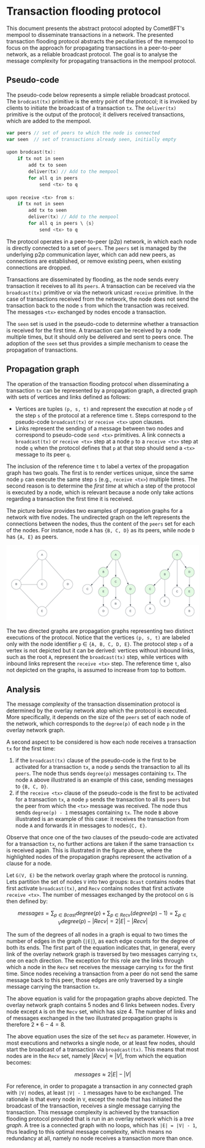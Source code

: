 # Transaction flooding protocol

This document presents the abstract protocol adopted by CometBFT's mempool to
disseminate transactions in a network.
The presented transaction flooding protocol abstracts the peculiarities of the
mempool to focus on the approach for propagating transactions in a peer-to-peer
network, as a reliable broadcast protocol.
The goal is to analyse the message complexity for propagating transactions in
the mempool protocol.

## Pseudo-code

The pseudo-code below represents a simple reliable broadcast protocol.
The `brodcast(tx)` primitive is the entry point of the protocol; it is invoked by
clients to initiate the broadcast of a transaction `tx`.
The `deliver(tx)` primitive is the output of the protocol; it delivers
received transactions, which are added to the mempool.

```go
var peers // set of peers to which the node is connected
var seen  // set of transactions already seen, initially empty

upon brodcast(tx):
    if tx not in seen
        add tx to seen
        deliver(tx) // Add to the mempool
        for all q in peers
            send <tx> to q

upon receive <tx> from s:
    if tx not in seen
        add tx to seen
        deliver(tx) // Add to the mempool
        for all q in peers \ {s}
            send <tx> to q
```

The protocol operates in a peer-to-peer (p2p) network, in which each node is
directly connected to a set of `peers`.
The `peers` set is managed by the underlying p2p communication layer, which can
add new peers, as connections are established, or remove existing peers, when
existing connections are dropped.

Transactions are disseminated by flooding, as the node sends every transaction
it receives to all its `peers`.
A transaction can be received via the `broadcast(tx)` primitive or via the
network unicast `receive` primitive.
In the case of transactions received from the network, the node does not send
the transaction back to the node `s` from which the transaction was received.
The messages `<tx>` exchanged by nodes encode a transaction.

The `seen` set is used in the pseudo-code to determine whether a transaction is
received for the first time.
A transaction can be received by a node multiple times, but it should only be
delivered and sent to peers once.
The adoption of the `seen` set thus provides a simple mechanism to cease the
propagation of transactions.

## Propagation graph

The operation of the transaction flooding protocol when disseminating a
transaction `tx` can be represented by a propagation graph,
a directed graph with sets of vertices and links defined as follows:

- Vertices are tuples `(p, s, t)` and represent the execution at node `p` of
  the step `s` of the protocol at a reference time `t`.
  Steps correspond to the pseudo-code `broadcast(tx)` or `receive <tx>` upon clauses.
- Links represent the sending of a message between two nodes and correspond to
  pseudo-code `send <tx>` primitives.
  A link connects a `broadcast(tx)` or `receive <tx>` step at a node `p` to a
  `receive <tx>` step at node `q` when the protocol defines that `p` at that
   step should send a `<tx>` message to its peer `q`.

The inclusion of the reference time `t` to label a vertex of the propagation
graph has two goals.
The first is to render vertices unique, since the same node `p` can execute
the same step `s` (e.g., `receive <tx>`) multiple times.
The second reason is to determine the _first time_ at which a step of the
protocol is executed by a node, which is relevant because a node only take
actions regarding a transaction the first time it is received.

The picture below provides two examples of propagation graphs for a network
with five nodes.
The undirected graph on the left represents the connections between the nodes,
thus the content of the `peers` set for each of the nodes.
For instance, node `A` has `{B, C, D}` as its peers,
while node `D` has `{A, E}` as peers.

![Propagation graph for the flooding protocol](./flooding-graph.png)

The two directed graphs are propagation graphs representing two distinct
executions of the protocol.
Notice that the vertices `(p, s, t)` are labeled only with the node identifier
`p` $\in$ `{A, B, C, D, E}`.
The protocol step `s` of a vertex is not depicted but it can be derived:
vertices without inbound links, such as the root `A`, represent the
`broadcast(tx)` step,
while vertices with inbound links represent the `receive <tx>` step.
The reference time `t`, also not depicted on the graphs, is assumed to increase
from top to bottom.

## Analysis

The message complexity of the transaction dissemination protocol is determined
by the overlay network atop which the protocol is executed.
More specifically, it depends on the size of the `peers` set of each node of
the network, which corresponds to the `degree(p)` of each node `p` in the
overlay network graph.

A second aspect to be considered is how each node receives a transaction `tx`
for the first time:

1. if the `broadcast(tx)` clause of the pseudo-code is the first to be activated
  for a transaction `tx`, a node `p` sends the transaction to all its `peers`.
  The node thus sends `degree(p)` messages containing `tx`.
  The node `A` above illustrated is an example of this case, sending
  messages to `{B, C, D}`.
1. if the `receive <tx>` clause of the pseudo-code is the first to be activated
  for a transaction `tx`, a node `p` sends the transaction to all its `peers`
  but the peer from which the `<tx>` message was received.
  The node thus sends `degree(p) - 1` messages containing `tx`.
  The node `B` above illustrated is an example of this case: it receives the
  transaction from node `A` and forwards it in messages  to nodes`{C, E}`.

Observe that once one of the two clauses of the pseudo-code are activated for a
transaction `tx`, no further actions are taken if the same transaction `tx` is
received again.
This is illustrated in the figure above, where the highlighted nodes of the
propagation graphs represent the activation of a clause for a node.

Let `G(V, E)` be the network overlay graph where the protocol is running.
Lets partition the set of nodes `V` into two groups: `Bcast` contains nodes that
first activate `broadcast(tx)`,
and `Recv` contains nodes that first activate `receive <tx>`.
The number of messages exchanged by the protocol on `G` is then defined by:

$$
messages = \sum_{p \in Bcast} degree(p) + \sum_{p \in Recv} (degree(p) - 1)
= \sum_{p \in V} degree(p) - |Recv|
= 2|E| - |Recv|
$$

The sum of the degrees of all nodes in a graph is equal to two times the number
of edges in the graph (`|E|`), as each edge counts for the degree of both its ends.
The first part of the equation indicates that, in general, every link of the
overlay network graph is traversed by two messages carrying `tx`, one on each
direction.
The exception for this role are the links through which a node in the `Recv`
set receives the message carrying `tx` for the first time.
Since nodes receiving a transaction from a peer do not send the same message
back to this peer, those edges are only traversed by a single message carrying
the transaction `tx`.

The above equation is valid for the propagation graphs above depicted.
The overlay network graph contains $5$ nodes and $6$ links between nodes.
Every node except `A` is on the `Recv` set, which has size $4$.
The number of links and of messages exchanged in the two illustrated
propagation graphs is therefore $2*6 - 4 = 8$.

The above equation uses the size of the set `Recv` as parameter.
However, in most executions and networks a single node, or at least few nodes,
should start the broadcast of a transaction via `broadcast(tx)`.
This means that most nodes are in the `Recv` set,
namely $|Recv| \approx |V|$, from which the equation becomes:

$$
messages \approx 2|E| - |V|
$$

For reference, in order to propagate a transaction in any connected graph with
`|V|` nodes, at least `|V| - 1` messages have to be exchanged.
The rationale is that every node in `V`, except the node that has initiated the
broadcast of the transaction, receives a single message carrying the transaction.
This message complexity is achieved by the transaction flooding protocol
provided that is run in an overlay network which is a _tree graph_.
A tree is a connected graph with no loops, which has `|E| = |V| - 1`,
thus leading to this optimal message complexity, which means no redundancy at
all, namely no node receives a transaction more than once.
